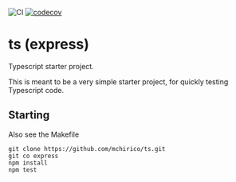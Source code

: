 ![CI](https://github.com/mchirico/ts/workflows/CI/badge.svg)
[![codecov](https://codecov.io/gh/mchirico/ts/branch/master/graph/badge.svg)](https://codecov.io/gh/mchirico/ts)

# ts (express)

Typescript starter project. 

This is meant to be a very simple starter project, for quickly
testing Typescript code. 



## Starting

Also see the Makefile

```
git clone https://github.com/mchirico/ts.git
git co express
npm install
npm test

```

